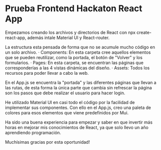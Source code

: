 # Prueba Frontend Hackaton React App


Empezamos creando los archivos y directorios de React con npx create-react-app, además intale Material UI y React-router.

La estructura esta pensada de forma que no se acumule mucho código en un solo archivo. 
· Components: En esta carpeta cree aquellos elementos que se pueden reutilizar, como la portada, el botón de "Volver" y los formularios.
· Pages: En esta carpeta, se encuentran las páginas que corresponderías a las 4 vistas dinámicas del diseño.
· Assets: Todos los recursos para poder llevar a cabo la web.

En el App.js se encuentra la "portada" y las diferentes páginas que llevan a las rutas,  de esta forma la única parte que cambia sin refrescar la página son los pasos que debe realizar el usuario para hacer login.

He utilizado Material UI en casi todo el código por la facilidad de implementar sus componentes. Con ello en el App.js, creo una paleta de colores para esos elementos que viene predefinidos por Mui.

Ha sido una buena experiencia para empezar y saber en que invertir más horas en mejorar mis conocimientos de React, ya que solo llevo un año aprendiendo programación. 

Muchísimas gracias por esta oportunidad!

